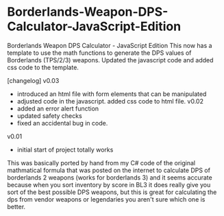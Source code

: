 # Borderlands-Weapon-DPS-Calculator-JavaScript-Edition
Borderlands Weapon DPS Calculator - JavaScript Edition
This now has a template to use the math functions to generate the DPS values of Borderlands (TPS/2/3) weapons.
Updated the javascript code and added css code to the template.

[changelog]
v0.03<br />
- introduced an html file with form elements that can be manipulated
- adjusted code in the javascript. added css code to html file.
v0.02<br />
- added an error alert function
- updated safety checks
- fixed an accidental bug in code.

v0.01<br />
- initial start of project totally works

This was basically ported by hand from my C# code of the original mathmatical formula that was posted on the internet to calculate DPS of borderlands 2 weapons (works for borderlands 3) and it seems accurate because when you sort inventory by score in BL3 it does really give you sort of the best possible DPS weapons, but this is great for calculating the dps from vendor weapons or legendaries you aren't sure which one is better.
